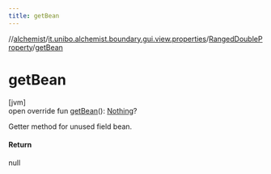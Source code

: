 ```yaml
---
title: getBean
---
```

//[alchemist](../../../index.html)/[it.unibo.alchemist.boundary.gui.view.properties](../index.html)/[RangedDoubleProperty](index.html)/[getBean](get-bean.html)



# getBean



[jvm]\
open override fun [getBean](get-bean.html)(): [Nothing](https://kotlinlang.org/api/latest/jvm/stdlib/kotlin/-nothing/index.html)?



Getter method for unused field bean.



#### Return



null




